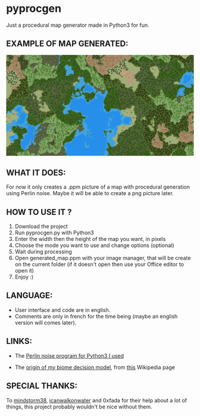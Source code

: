 # pyprocgen

Just a procedural map generator made in Python3 for fun.

## EXAMPLE OF MAP GENERATED:

![Example of map generated - if not show look at concept-art/example_of_map.png](concept-art/example_of_map.png)

## WHAT IT DOES:

For now it only creates a .ppm picture of a map with procedural generation using Perlin noise. Maybe it will be able to create a png picture later.

## HOW TO USE IT ?

1. Download the project
2. Run pyprocgen.py with Python3
3. Enter the width then the height of the map you want, in pixels
4. Choose the mode you want to use and change options (optional)
5. Wait during processing
6. Open generated_map.ppm with your image manager, that will be create on the current folder (if it doesn't open then use your Office editor to open it)
7. Enjoy :)

## LANGUAGE:

-   User interface and code are in english.
-   Comments are only in french for the time being (maybe an english version will comes later).

## LINKS:

-   The [Perlin noise program for Python3 I used](https://github.com/caseman/noise)

-   The [origin of my biome decision model](https://en.wikipedia.org/wiki/Biome#/media/File:Lifezones_Pengo.svg), from [this](https://en.wikipedia.org/wiki/Biome) Wikipedia page

## SPECIAL THANKS:

To [mindstorm38](https://github.com/mindstorm38), [icanwalkonwater](https://github.com/icanwalkonwater) and 0xfada for their help about a lot of things, this project probably wouldn't be nice without them.
